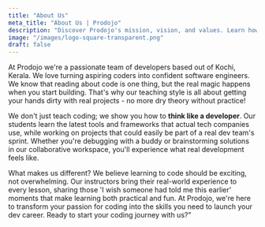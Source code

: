 ```yaml
---
title: "About Us"
meta_title: "About Us | Prodojo"
description: "Discover Prodojo's mission, vision, and values. Learn how we are transforming tech education in Kochi, Kerala, by providing hands-on software development training and fostering a community of aspiring developers. Join us on our journey to empower the next generation of tech talent!"
image: "/images/logo-square-transparent.png"
draft: false
---
```


At Prodojo we're a passionate team of developers based out of Kochi, Kerala. We love turning aspiring coders into confident software engineers. We know that reading about code is one thing, but the real magic happens when you start building. That's why our teaching style is all about getting your hands dirty with real projects - no more dry theory without practice!

We don't just teach coding; we show you how to **think like a developer**. Our students learn the latest tools and frameworks that actual tech companies use, while working on projects that could easily be part of a real dev team's sprint. Whether you're debugging with a buddy or brainstorming solutions in our collaborative workspace, you'll experience what real development feels like.

What makes us different? We believe learning to code should be exciting, not overwhelming. Our instructors bring their real-world experience to every lesson, sharing those 'I wish someone had told me this earlier' moments that make learning both practical and fun. At Prodojo, we're here to transform your passion for coding into the skills you need to launch your dev career. Ready to start your coding journey with us?"
